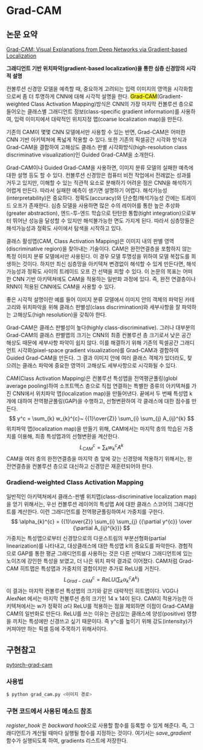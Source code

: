 # Grad-CAM

## 논문 요약

[Grad-CAM: Visual Explanations from Deep Networks via Gradient-based Localization](https://arxiv.org/pdf/1610.02391v1.pdf)

**그래디언트 기반 위치파악(gradient-based localization)을 통한 심층 신경망의 시각적 설명**

컨볼루션 신경망 모델을 예측할 때, 중요하게 고려되는 입력 이미지의 영역을 시각화함으로써 좀 더 투명하게 CNN에 대해 시각적 설명을 한다.  <mark>Grad-CAM</mark>(Gradient-weighted Class Activation Mapping)방식은 CNN의 가장 마지막 컨볼루션 층으로 들어오는 클래스별 그래디언트 정보(class-specific gradient information)를 사용하여, 입력 이미지에서 대략적인 위치지정 맵(coarse localization map)을 만든다. 

기존의 CAM이 몇몇 CNN 모델에서만 사용할 수 있는 반면, Grad-CAM은 어떠한 CNN 기반 아키텍쳐에 폭넓게 적용할 수 있다. 또한 기존의 픽셀공간 시각화 방식과 Grad-CAM을 결합하여 고해상도 클래스 판별 시각화방식(high-resolution class discriminative visualization)인 Guided Grad-CAM을 소개한다.

Grad-CAM이나 Guided Grad-CAM을 사용하면, 이미지 분류 모델의 실패한 예측에 대한 설명 등도 할 수 있다. 컨볼루션 신경망은 컴퓨터 비전 작업에서 전례없는 성과를 거두고 있지만, 이해할 수 있는 직관적 요소로 분해하기 어려운 점은 CNN을 해석하기 어렵게 만든다. 따라서 실패한 예측이 생기면 설명하기 어렵다. 해석가능성(interpretability)은 중요하다. 정확도(accuracy)와 단순함/해석가능성 간에는 트레이드 오프가 존재한다. 심층 모델을 사용하면 많은 수의 레이어를 통한 높은 추상화(greater abstraction), 엔드-투-엔드 학습으로 탄탄한 통합(tight integration)으로부터 뛰어난 성능을 달성할 수 있지만 해석불가능한 면도 가지게 된다. 따라서 심층망들은 해석가능성과 정확도 사이에서 탐색을 시작하고 있다.

클래스 활성맵(CAM, Class Activation Mapping)은 이미지 내의 판별 영역(discriminative region)을 찾아내는 기술이다. CAM은 완전연결층을 포함하지 않는 특정 이미지 분류 모델에서만 사용된다. 이 경우 모델 투명성을 위하여 모델 복잡도를 희생하는 것이다. 하지만 최신 심층망을 아키텍쳐 변경없이 해석할 수 있게 만든다면,  해석가능성과 정확도 사이의 트레이드 오프 간 선택을 피할 수 있다. 이 논문의 목표는 어떠한 CNN 기반 아키텍쳐에도 CAM을 적용하는 일반화 과정에 있다. 즉, 완전 연결층이나 RNN이 적용된 CNN에도 CAM을 사용할 수 있다.

좋은 시각적 설명이란 예를 들어 이미지 분류 모델에서 이미지 안의 객체의 파악된 카테고리와 위치파악을 위해 클래스 판별성(class discrimination)와 세부사항을 잘 파악하는 고해상도(high resolution)을 갖춰야 한다.

Grad-CAM은 클래스 판별성이 높다(highly class-discriminative). 그러나 대부분의 Grad-CAM의 클래스 판별맵의 크기는 CNN의 최종 컨볼루션 층 크기로서 낮은 공간 해상도 때문에 세부사항 파악이 쉽지 않다. 이를 해결하기 위해 기존의 픽셀공간 그래디언트 시각화(pixel-space gradient visualization)를 Grad-CAM과 결합하여 Guided Grad-CAM을 만든다. 그 결과 이미지 안에 여러 클래스 객체가 있더라도, 찾으려는 클래스 파악에 중요한 영역이 고해상도 세부사항으로 시각화될 수 있다.

CAM(Class Activation Mapping)은 컨볼루션 특성맵을 전역평균풀링(globl average pooling)하여 소프트맥스 층으로 직접 연결하는 특별한 종류의 아키텍쳐를 가진 CNN에서 위치파악 맵(localization map)을 만들어낸다. 끝에서 두 번째 특성맵 k개에 대하여 전역평균풀링(GAP)을 수행하고, 선형변환하여 각 클래스에 대한 점수를 만든다. 
$$
y^c = \sum_{k} w_{k}^{c}~ {{1}\over{Z}} \sum_{i} \sum_{j} A_{ij}^{k}
$$
위치파악 맵(localization map)을 만들기 위해, CAM에서는 마지막 층의 학습된 가중치를 이용해, 최종 특성맵과의 선형변환을 계산한다.
$$
L_{CAM}^{c} = \sum_{k} w_{k}^c A^{k}
$$
CAM을 여러 층의 완전연결층을 마지막 층 앞에 갖는 신경망에 적용하기 위해서는, 완전연결층을 컨볼루션 층으로 대신하고 신경망은 재훈련되어야 한다.

### Gradiend-weighted Class Activation Mapping

일반적인 아키텍쳐에서 클래스-판별 위치맵(class-discriminative localization map)을 얻기 위해서는, 우선 컨볼루션 레이어의 특성맵 A에 대한 클래스 스코어의 그래디언트를 계산한다. 이런 그래디언트를 전역평균풀링하여서 가중치를 구한다.
$$
\alpha_{k}^{c} = {{1}\over{Z}} \sum_{i} \sum_{j} {{\partial y^{c}} \over {\partial A_{ij}^{k}}}
$$
가중치는 특성맵으로부터 신경망으로의 다운스트림의 부분선형화(partial linearization)를 나타내고, 대상클래스에 대한 특성맵 k의 중요도를 파악한다. 경험적으로 GAP를 통한 평균 그래디언트를 사용하는 것은 다른 선택보다 그래디언트에 있는 노이즈에 강인한 특성을 보였고, 더 나은 위치 파악 결과로 이어졌다.  CAM처럼 Grad-CAM 히트맵은 특성맵과 가중치의 결합이지만 추가로 ReLU를 거친다.
$$
L_{Grad-CAM}^{c} = ReLU(\sum_k \alpha_{k}^{c} A^{k})
$$
이 결과는 마지막 컨볼루션 특성맵의 크기와 같은 대략적인 히트맵이다. VGG나 AlexNet 에서는 마지막 컨볼루션 층의 크기인 14 x 14이 된다. CAM이 적용가능한 아키텍쳐에서는 w가 정확히 $\alpha$다 ReLU를 적용하는 점을 제외하면 이점이 Grad-CAM을 CAM의 일반화로 만든다. ReLU를 쓰는 이유는 관심있는 클래스에 양성(positive) 영향을 끼치는 특성에만 신경쓰고 싶기 때문이다. 즉 y^c를 높이기 위해 강도(intensity)가 커져야만 하는 픽셀 등에 주목하기 위해서이다.



## 구현참고

[pytorch-grad-cam](https://github.com/jacobgil/pytorch-grad-cam)

### 사용법

```sh
$ python grad_cam.py <이미지 경로>
```



### 구현 코드에서 사용된 메소드 참조

*register_hook* 은 *backward hook*으로 사용할 함수를 등록할 수 있게 해준다. 즉, 그래디언트가 계산될 때마다 실행될 함수를 지정하는 것이다. 여기서는 *save_gradient* 함수가 실행되도록 하여, gradients 리스트에 저장한다.
